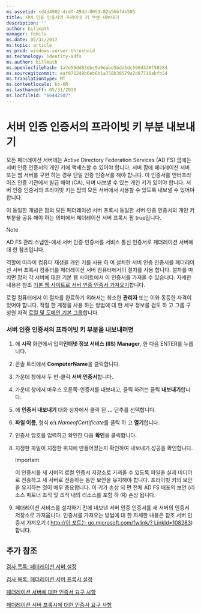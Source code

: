 ```yaml
---
ms.assetid: cd4d4902-dcdf-49dd-8059-82a56bf4b585
title: 서버 인증 인증서의 프라이빗 키 부분 내보내기
description: ''
author: billmath
manager: femila
ms.date: 05/31/2017
ms.topic: article
ms.prod: windows-server-threshold
ms.technology: identity-adfs
ms.author: billmath
ms.openlocfilehash: 1a7e59dd83ebc9a9eabd5bda1dc598d320f5028d
ms.sourcegitcommit: eaf071249b6eb6b1a758b38579a2d87710abfb54
ms.translationtype: MT
ms.contentlocale: ko-KR
ms.lasthandoff: 05/31/2019
ms.locfileid: "66442507"
---
```

# <a name="export-the-private-key-portion-of-a-server-authentication-certificate"></a>서버 인증 인증서의 프라이빗 키 부분 내보내기

모든 페더레이션 서버에는 Active Directory Federation Services \(AD FS\) 팜에는 서버 인증 인증서의 개인 키에 액세스할 수 있어야 합니다. 서버 팜에 페더레이션 서버 또는 웹 서버를 구현 하는 경우 단일 인증 인증서를 해야 합니다. 이 인증서를 엔터프라이즈 인증 기관에서 발급 해야 \(CA\), 되며 내보낼 수 있는 개인 키가 있어야 합니다. 서버 인증 인증서의 프라이빗 키는 팜의 모든 서버에서 사용할 수 있도록 내보낼 수 있어야 합니다.  
  
이 동일한 개념은 팜의 모든 페더레이션 서버 프록시 동일한 서버 인증 인증서의 개인 키 부분을 공유 해야 하는 의미에서 페더레이션 서버 프록시 팜 true입니다.  
  
> [!NOTE]  
> AD FS 관리 스냅인\-에서 서버 인증 인증서를 서비스 통신 인증서로 페더레이션 서버에 대 한 참조입니다.  
  
역할에 따라이 컴퓨터 재생을 개인 키를 사용 하 여 설치한 서버 인증 인증서를 페더레이션 서버 프록시 컴퓨터를 페더레이션 서버 컴퓨터에서이 절차를 사용 합니다. 절차를 마치면 팜의 각 서버에 대한 기본 웹 사이트에서 이 인증서를 가져올 수 있습니다. 자세한 내용은 참조 [기본 웹 사이트로 서버 인증 인증서 가져오기](Import-a-Server-Authentication-Certificate-to-the-Default-Web-Site.md)합니다.  
  
로컬 컴퓨터에서 이 절차를 완료하기 위해서는 최소한 **관리자** 또는 이와 동등한 자격이 있어야 합니다.  적절 한 계정을 사용 하는 방법에 대 한 세부 정보를 검토 하 고 그룹 구성원 자격 [로컬 및 도메인 기본 그룹](https://go.microsoft.com/fwlink/?LinkId=83477)합니다.   
  
### <a name="to-export-the-private-key-portion-of-a-server-authentication-certificate"></a>서버 인증 인증서의 프라이빗 키 부분을 내보내려면  
  
1. 에 **시작** 화면에서 입력**인터넷 정보 서비스 \(IIS\) Manager**, 한 다음 ENTER를 누릅니다.  
  
2. 콘솔 트리에서 **ComputerName**을 클릭합니다.  
  
3. 가운데 창에서 두 번\-클릭 **서버 인증서**합니다.  
  
4. 가운데 창에서 마우스 오른쪽\-인증서를 내보내고, 클릭 하려는 클릭 **내보내기**합니다.  
  
5. 에 **인증서 내보내기** 대화 상자에서 클릭 된 **...** 단추를 선택합니다.  
  
6. **파일 이름**, 형식 **c:\\** <em>NameofCertificate</em>를 클릭 하 고 **열기**합니다.  
  
7. 인증서 암호를 입력하고 확인한 다음 **확인**을 클릭합니다.  
  
8. 지정한 파일이 지정한 위치에 만들어졌는지 확인하여 내보내기 성공을 확인합니다.  
  
   > [!IMPORTANT]  
   > 이 인증서를 새 서버의 로컬 인증서 저장소로 가져올 수 있도록 파일을 실제 미디어로 전송하고 새 서버로 전송하는 동안 보안을 유지해야 합니다. 프라이빗 키의 보안을 유지하는 것이 매우 중요합니다. 이 키가 손상 되 면 전체 AD FS 배포의 보안 \(리소스 파트너 조직 및 조직 내의 리소스를 포함 하 여\) 손상 됩니다.  
  
9. 페더레이션 서비스를 설치하기 전에 내보낸 서버 인증 인증서를 새 서버의 인증서 저장소로 가져옵니다. 인증서를 가져오는 방법에 대 한 자세한 내용은 참조 서버 인증서 가져오기 \( [http:\/\/이 포트는 go.microsoft.com\/fwlink\/? LinkId\=108283](https://go.microsoft.com/fwlink/?LinkId=108283)\)합니다.  
  
## <a name="additional-references"></a>추가 참조  
[검사 목록: 페더레이션 서버 설정](Checklist--Setting-Up-a-Federation-Server.md)  
  
[검사 목록: 페더레이션 서버 프록시 설정](Checklist--Setting-Up-a-Federation-Server-Proxy.md)  
  
[페더레이션 서버에 대한 인증서 요구 사항](https://technet.microsoft.com/library/dd807040.aspx)  
  
[페더레이션 서버 프록시에 대한 인증서 요구 사항](https://technet.microsoft.com/library/dd807054.aspx)  
  

